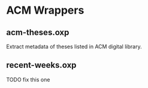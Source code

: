 # ACM Wrappers

## acm-theses.oxp

Extract metadata of theses listed in ACM digital library.

## recent-weeks.oxp

TODO fix this one
